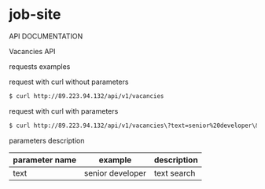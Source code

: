 # job-site

API DOCUMENTATION

Vacancies API

requests examples

request with curl without parameters
```sh
$ curl http://89.223.94.132/api/v1/vacancies
```
request with curl with parameters
```sh
$ curl http://89.223.94.132/api/v1/vacancies\?text=senior%20developer\&salary=100000\&experience=3\&cityId=3\&workScheduleId=4
```

parameters description

| parameter name |    example      | description |
|----------------|-----------------|-------------|
|text            |senior developer | text search |
